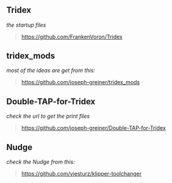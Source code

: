 #


## Tridex
*the startup files*
>https://github.com/FrankenVoron/Tridex

## tridex_mods
*most of the ideas are get from this:*
>https://github.com/joseph-greiner/tridex_mods

## Double-TAP-for-Tridex
*check the url to get the print files*
>https://github.com/joseph-greiner/Double-TAP-for-Tridex

## Nudge
*check the Nudge from this:*
>https://github.com/viesturz/klipper-toolchanger
